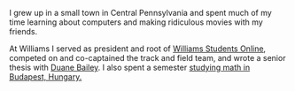 I grew up in a small town in Central Pennsylvania and spent much of my time learning about computers and making ridiculous movies with my friends.

At Williams I served as president and root of [Williams Students
Online][wso], competed on and co-captained the track and field team,
and wrote a senior thesis with [Duane Bailey][duane]. I also spent a
semester [studying math in Budapest, Hungary.][bsm]

[wso]: http://wso.williams.edu
[duane]: http://cs.williams.edu/~bailey
[bsm]: http://www.budapestsemesters.com/